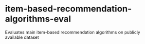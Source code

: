 # item-based-recommendation-algorithms-eval
Evaluates main item-based recommendation algorithms on publicly available dataset
